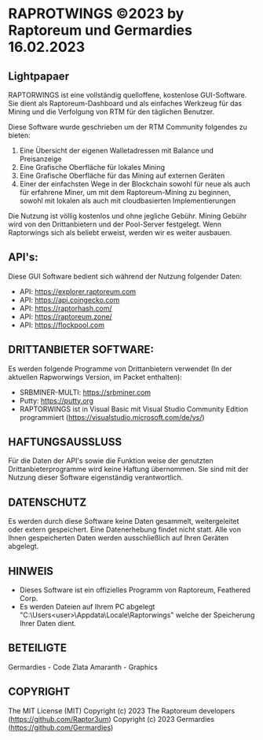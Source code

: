 RAPROTWINGS ©2023 by Raptoreum und Germardies
16.02.2023
=============================================
Lightpapaer
-----------
RAPTORWINGS ist eine vollständig quelloffene, kostenlose GUI-Software.
Sie dient als Raptoreum-Dashboard und als einfaches Werkzeug für das Mining und die Verfolgung von RTM für den täglichen Benutzer.

Diese Software wurde geschrieben um der RTM Community folgendes zu bieten:
1. Eine Übersicht der eigenen Walletadressen mit Balance und Preisanzeige
2. Eine Grafische Oberfläche für lokales Mining
3. Eine Grafische Oberfläche für das Mining auf externen Geräten
4. Einer der einfachsten Wege in der Blockchain sowohl für neue als auch für erfahrene Miner, um mit dem Raptoreum-Mining zu beginnen, 
sowohl mit lokalen als auch mit cloudbasierten Implementierungen

Die Nutzung ist völlig kostenlos und ohne jegliche Gebühr.
Mining Gebühr wird von den Drittanbietern und der Pool-Server festgelegt.
Wenn Raptorwings sich als beliebt erweist, werden wir es weiter ausbauen.

API's: 
------
Diese GUI Software bedient sich während der Nutzung folgender Daten: 
 - API: https://explorer.raptoreum.com 
 - API: https://api.coingecko.com
 - API: https://raptorhash.com/
 - API: https://raptoreum.zone/
 - API: https://flockpool.com
 
DRITTANBIETER SOFTWARE: 
-----------------------
Es werden folgende Programme von Drittanbietern verwendet (In der aktuellen Rapworwings Version, im Packet enthalten): 
- SRBMINER-MULTI: https://srbminer.com
- Putty: https://putty.org
- RAPTORWINGS ist in Visual Basic mit Visual Studio Community Edition programmiert (https://visualstudio.microsoft.com/de/vs/)
 
HAFTUNGSAUSSLUSS
----------------
Für die Daten der API's sowie die Funktion weise der genutzten Drittanbieterprogramme wird keine Haftung übernommen. 
Sie sind mit der Nutzung dieser Software eigenständig verantwortlich. 
 
DATENSCHUTZ
-----------
Es werden durch diese Software keine Daten gesammelt, weitergeleitet oder extern gespeichert. 
Eine Datenerhebung findet nicht statt. 
Alle von Ihnen gespeicherten Daten werden ausschließlich auf Ihren Geräten abgelegt. 
 
HINWEIS
-------
- Dieses Software ist ein offizielles Programm von Raptoreum, Feathered Corp.
- Es werden Dateien auf Ihrem PC abgelegt "C:\Users\<user>\Appdata\Locale\Raptorwings\" welche der Speicherung Ihrer Daten dient.
 
BETEILIGTE
-------------------
Germardies - Code
Zlata Amaranth - Graphics
 
COPYRIGHT
---------
The MIT License (MIT)
Copyright (c) 2023 The Raptoreum developers (https://github.com/Raptor3um)
Copyright (c) 2023 Germardies (https://github.com/Germardies)